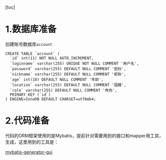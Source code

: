 [toc]

# 1.数据库准备

创建账号数据库`account`

```
CREATE TABLE `account` (
  `id` int(11) NOT NULL AUTO_INCREMENT,
  `loginname` varchar(255) UNIQUE NOT NULL COMMENT '用户名',
  `password` varchar(255) DEFAULT NULL COMMENT '密码',
  `nickname` varchar(255) DEFAULT NULL COMMENT '昵称',
  `age` int(10) DEFAULT NULL COMMENT '年龄',
  `location` varchar(255) DEFAULT NULL COMMENT '国籍',
  `role` varchar(255) DEFAULT NULL COMMENT '角色',
  PRIMARY KEY (`id`)
) ENGINE=InnoDB DEFAULT CHARSET=utf8mb4;
```

# 2.代码准备

代码的ORM框架使用的是Mybatis，提前针对需要用到的接口和mapper用工具，生成，这里用到的工具是：

[mybatis-generator-gui](https://github.com/zouzg/mybatis-generator-gui)

